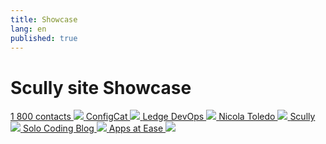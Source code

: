 ```yaml
---
title: Showcase
lang: en
published: true
---
```


# Scully site Showcase

<div class="docs-showcase">

<a href="https://www.1800contacts.com/">
  1 800 contacts
  <img src="/assets/img/showcase/1800contacts-01.jpg" />
</a>

<a href="https://configcat.com/">
  ConfigCat
  <img src="/assets/img/showcase/configcat-01.jpg" />
</a>

<a href="https://devops.phodal.com/home">
  Ledge DevOps
  <img src="/assets/img/showcase/ledgedevops-01.jpg" />
</a>

<a href="https://www.nicolatoledo.dev/">
  Nicola Toledo
  <img src="/assets/img/showcase/nicolatoledo-01.jpg" />
</a>

<a href="https://scully.io">
  Scully
  <img src="/assets/img/showcase/scully-01.jpg" />
</a>

<a href="https://solocoding.dev/">
  Solo Coding Blog
  <img src="/assets/img/showcase/solocoding-01.jpg" />
</a>

<a href="https://appsatease.com/">
  Apps at Ease
  <img src="/assets/img/showcase/appsatease-01.jpg" />
</a>

</div>
